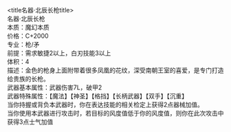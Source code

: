 <title名器·北辰长枪title>
<meta name="GENERATOR" content="WinCHM">
<meta http-equiv="Content-Type" content="text/html; charset=gb2312">
<br>名器·北辰长枪
<br>本质：魔幻本质
<br>价格：C+2000
<br>专业：枪/矛
<br>前提：需求敏捷2以上，白刃技能3以上
<br>体积：4
<br>描述：金色的枪身上面附带着很多凤凰的花纹，深受南朝王室的喜爱，是专门打造给贵族的长枪。
<br>武器基本属性：武器伤害7L，破甲2
<br>武器特殊属性：【魔法】【神圣】【格挡】【长柄武器】【双手】【沉重】
<br>当你持握或背负本武器时，你在表达技能的相关检定上获得2点器械加值。
<br>当你使用本武器进行攻击时，若目标的风度值低于你的风度值，则你在此次攻击中获得3点士气加值
<br>